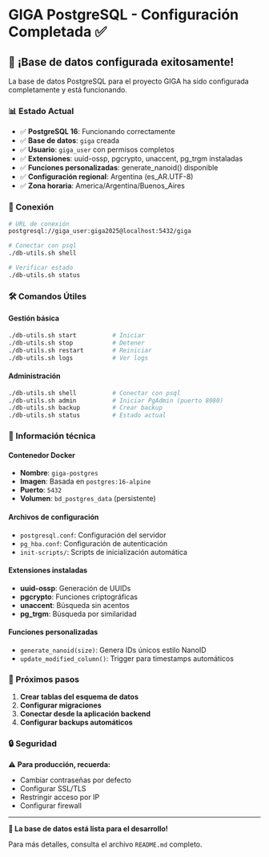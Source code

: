 # GIGA PostgreSQL - Configuración Completada ✅

## 🎉 ¡Base de datos configurada exitosamente!

La base de datos PostgreSQL para el proyecto GIGA ha sido configurada completamente y está funcionando.

### 📊 Estado Actual
- ✅ **PostgreSQL 16**: Funcionando correctamente
- ✅ **Base de datos**: `giga` creada
- ✅ **Usuario**: `giga_user` con permisos completos
- ✅ **Extensiones**: uuid-ossp, pgcrypto, unaccent, pg_trgm instaladas
- ✅ **Funciones personalizadas**: generate_nanoid() disponible
- ✅ **Configuración regional**: Argentina (es_AR.UTF-8)
- ✅ **Zona horaria**: America/Argentina/Buenos_Aires

### 🔗 Conexión
```bash
# URL de conexión
postgresql://giga_user:giga2025@localhost:5432/giga

# Conectar con psql
./db-utils.sh shell

# Verificar estado
./db-utils.sh status
```

### 🛠️ Comandos Útiles

#### **Gestión básica**
```bash
./db-utils.sh start          # Iniciar
./db-utils.sh stop           # Detener  
./db-utils.sh restart        # Reiniciar
./db-utils.sh logs           # Ver logs
```

#### **Administración**
```bash
./db-utils.sh shell          # Conectar con psql
./db-utils.sh admin          # Iniciar PgAdmin (puerto 8080)
./db-utils.sh backup         # Crear backup
./db-utils.sh status         # Estado actual
```

### 🔧 Información técnica

#### **Contenedor Docker**
- **Nombre**: `giga-postgres`
- **Imagen**: Basada en `postgres:16-alpine`
- **Puerto**: `5432`
- **Volumen**: `bd_postgres_data` (persistente)

#### **Archivos de configuración**
- `postgresql.conf`: Configuración del servidor
- `pg_hba.conf`: Configuración de autenticación
- `init-scripts/`: Scripts de inicialización automática

#### **Extensiones instaladas**
- **uuid-ossp**: Generación de UUIDs
- **pgcrypto**: Funciones criptográficas
- **unaccent**: Búsqueda sin acentos
- **pg_trgm**: Búsqueda por similaridad

#### **Funciones personalizadas**
- `generate_nanoid(size)`: Genera IDs únicos estilo NanoID
- `update_modified_column()`: Trigger para timestamps automáticos

### 📝 Próximos pasos

1. **Crear tablas del esquema de datos**
2. **Configurar migraciones**
3. **Conectar desde la aplicación backend**
4. **Configurar backups automáticos**

### 🔒 Seguridad

⚠️ **Para producción, recuerda:**
- Cambiar contraseñas por defecto
- Configurar SSL/TLS
- Restringir acceso por IP
- Configurar firewall

---

**🎯 La base de datos está lista para el desarrollo!**

Para más detalles, consulta el archivo `README.md` completo.